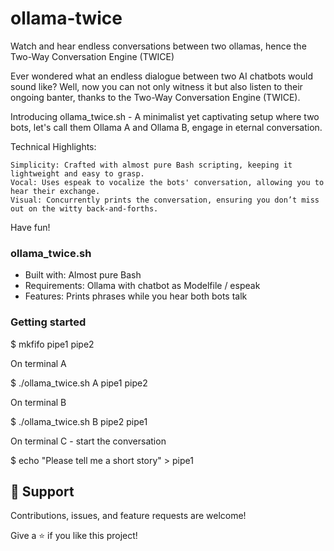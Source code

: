 # ollama-twice
Watch and hear endless conversations between two ollamas, hence the Two-Way Conversation Engine (TWICE)

Ever wondered what an endless dialogue between two AI chatbots would sound like? Well, now you can not only witness it but also listen to their ongoing banter, thanks to the Two-Way Conversation Engine (TWICE).

Introducing ollama_twice.sh - A minimalist yet captivating setup where two bots, let's call them Ollama A and Ollama B, engage in eternal conversation.

Technical Highlights:

    Simplicity: Crafted with almost pure Bash scripting, keeping it lightweight and easy to grasp.
    Vocal: Uses espeak to vocalize the bots' conversation, allowing you to hear their exchange.
    Visual: Concurrently prints the conversation, ensuring you don’t miss out on the witty back-and-forths.

Have fun!

### ollama_twice.sh

- Built with:   Almost pure Bash
- Requirements: Ollama with chatbot as Modelfile / espeak
- Features:     Prints phrases while you hear both bots talk

### Getting started

$ mkfifo pipe1 pipe2

On terminal A

$ ./ollama_twice.sh A pipe1 pipe2

On terminal B

$ ./ollama_twice.sh B pipe2 pipe1

On terminal C - start the conversation

$ echo "Please tell me a short story" > pipe1

## 🤝 Support

Contributions, issues, and feature requests are welcome!

Give a ⭐️ if you like this project!
